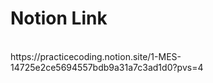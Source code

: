 <h1>Notion Link</h1>
<br>
https://practicecoding.notion.site/1-MES-14725e2ce5694557bdb9a31a7c3ad1d0?pvs=4
